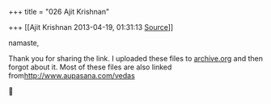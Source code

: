 +++
title = "026 Ajit Krishnan"

+++
[[Ajit Krishnan	2013-04-19, 01:31:13 [Source](https://groups.google.com/g/samskrita/c/L9l7Tww6fXQ)]]



namaste,

  

Thank you for sharing the link. I uploaded these files to [archive.org](http://archive.org) and then forgot about it. Most of these files are also linked from<http://www.aupasana.com/vedas> 



